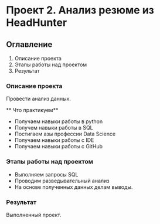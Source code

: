 # Проект 2. Анализ резюме из HeadHunter

## Оглавление 
1. Описание проекта 
2. Этапы работы над проектом
3. Результат

### Описание проекта
Провести анализ данных.

** Что практикуем**
- Получаем навыки работы в python
- Получем навыки работы в SQL
- Постигаем азы профессии Data Science
- Получаем навыки работы с IDE
- Получаем навыки работы с GitHub

### Этапы работы над проектом

- Выполняем запросы SQL
- Проводим разведывательный анализ
- На основе полученных данных делам выводы.

###  Результат
Выполненный проект.
